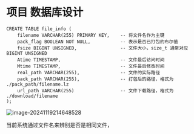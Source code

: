 # 项目 数据库设计

```mysql
CREATE TABLE file_info (
    filename VARCHAR(255) PRIMARY KEY,    -- 将文件名作为主键
    pack_flag BOOLEAN NOT NULL,           -- 表示是否已打包的布尔值
    fsize BIGINT UNSIGNED,                -- 文件大小，size_t 通常对应 BIGINT UNSIGNED
    Atime TIMESTAMP,                      -- 文件最后访问时间
    Mtime TIMESTAMP,                      -- 文件最后修改时间
    real_path VARCHAR(255),               -- 文件的实际路径
    pack_path VARCHAR(255),               -- 打包后的路径，格式为 ./pack_path/filename.lz
    url_path VARCHAR(255)                 -- 文件下载路径，格式为 ./download/filename
);
```

![image-20241119214648528](D:\code\study\notes_stu\c++_note\picture\image-20241119214648528.png)

当前系统通过文件名来辨别是否是相同文件，